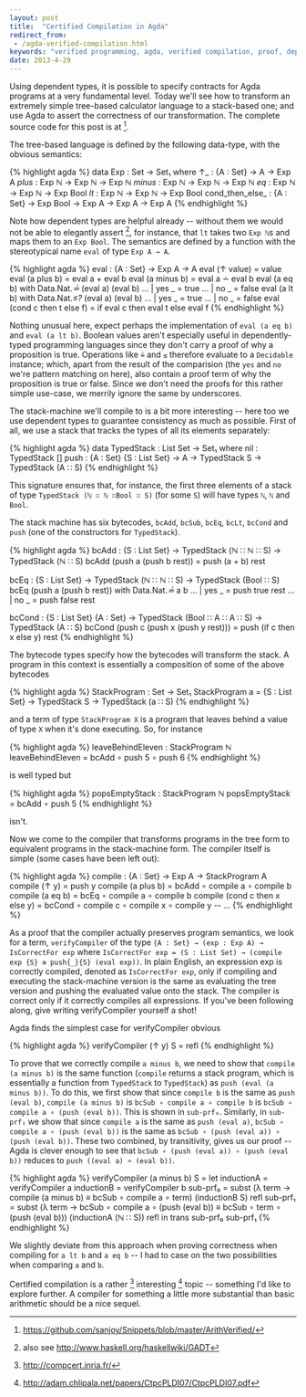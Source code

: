 ```yaml
---
layout: post
title:  "Certified Compilation in Agda"
redirect_from:
 - /agda-verified-compilation.html
keywords: "verified programming, agda, verified compilation, proof, dependent types"
date: 2013-4-29
---
```


Using dependent types, it is possible to specify contracts for Agda
programs at a very fundamental level. Today we'll see how to transform
an extremely simple tree-based calculator language to a stack-based
one; and use Agda to assert the correctness of our transformation. The
complete source code for this post is at [^1].

The tree-based language is defined by the following data-type, with
the obvious semantics:

{% highlight agda %}
data Exp : Set → Set₁ where
  ↑_ : {A : Set} → A → Exp A
  _plus_ : Exp ℕ → Exp ℕ → Exp ℕ
  _minus_ : Exp ℕ → Exp ℕ → Exp ℕ
  _eq_ : Exp ℕ → Exp ℕ → Exp Bool
  _lt_ : Exp ℕ → Exp ℕ → Exp Bool
  cond_then_else_ : {A : Set} → Exp Bool → Exp A → Exp A → Exp A
{% endhighlight %}

Note how dependent types are helpful already -- without them we would
not be able to elegantly assert [^2], for instance, that `lt` takes
two `Exp ℕ`s and maps them to an `Exp Bool`. The semantics are defined
by a function with the stereotypical name `eval` of type `Exp A → A`.

{% highlight agda %}
eval : {A : Set} → Exp A → A
eval (↑ value) = value
eval (a plus b) = eval a + eval b
eval (a minus b) = eval a ∸ eval b
eval (a eq b) with Data.Nat._≟_ (eval a) (eval b)
... | yes _ = true
... | no _ = false
eval (a lt b) with Data.Nat._≤?_ (eval a) (eval b)
... | yes _ = true
... | no _ = false
eval (cond c then t else f) = if eval c then eval t else eval f
{% endhighlight %}

Nothing unusual here, expect perhaps the implementation of `eval (a eq
b)` and `eval (a lt b)`. Boolean values aren't especially useful in
dependently-typed programming languages since they don't carry a proof
of why a proposition is true. Operations like `≟` and `≤` therefore
evaluate to a `Decidable` instance; which, apart from the result of the
comparision (the `yes` and `no` we're pattern matching on here), also
contain a proof term of why the proposition is true or false. Since we
don't need the proofs for this rather simple use-case, we merrily
ignore the same by underscores.

The stack-machine we'll compile to is a bit more interesting -- here
too we use dependent types to guarantee consistency as much as
possible. First of all, we use a stack that tracks the types of all
its elements separately:

{% highlight agda %}
data TypedStack : List Set → Set₁ where
  nil : TypedStack []
  push : {A : Set} {S : List Set} → A → TypedStack S → TypedStack (A ∷ S)
{% endhighlight %}

This signature ensures that, for instance, the first three elements of
a stack of type `TypedStack (ℕ ∷ ℕ ∷Bool ∷ S)` (for some `S`) will
have types `ℕ`, `ℕ` and `Bool`.

The stack machine has six bytecodes, `bcAdd`, `bcSub`, `bcEq`, `bcLt`,
`bcCond` and `push` (one of the constructors for `TypedStack`).

{% highlight agda %}
bcAdd : {S : List Set} → TypedStack (ℕ ∷ ℕ ∷ S) → TypedStack (ℕ ∷ S)
bcAdd (push a (push b rest)) = push (a + b) rest

bcEq : {S : List Set} → TypedStack (ℕ ∷ ℕ ∷ S) → TypedStack (Bool ∷ S)
bcEq (push a (push b rest)) with Data.Nat._≟_ a b
... | yes _ = push true rest
... | no _ = push false rest

bcCond : {S : List Set} {A : Set} → TypedStack (Bool ∷ A ∷ A ∷ S) →
         TypedStack (A ∷ S)
bcCond (push c (push x (push y rest))) = push (if c then x else y) rest
{% endhighlight %}

The bytecode types specify how the bytecodes will transform the
stack. A program in this context is essentially a composition of some
of the above bytecodes

{% highlight agda %}
StackProgram : Set → Set₁
StackProgram a = {S : List Set} → TypedStack S → TypedStack (a ∷ S)
{% endhighlight %}

and a term of type `StackProgram X` is a program that leaves behind a
value of type `X` when it's done executing. So, for instance

{% highlight agda %}
leaveBehindEleven : StackProgram ℕ
leaveBehindEleven = bcAdd ∘ push 5 ∘ push 6
{% endhighlight %}

is well typed but

{% highlight agda %}
popsEmptyStack : StackProgram ℕ
popsEmptyStack = bcAdd ∘ push 5
{% endhighlight %}

isn't.

Now we come to the compiler that transforms programs in the tree form
to equivalent programs in the stack-machine form. The compiler itself
is simple (some cases have been left out):

{% highlight agda %}
compile : {A : Set} → Exp A → StackProgram A
compile (↑ y) = push y
compile (a plus b) = bcAdd ∘ compile a ∘ compile b
compile (a eq b) = bcEq ∘ compile a ∘ compile b
compile (cond c then x else y) = bcCond ∘ compile c ∘ compile x ∘ compile y
-- ...
{% endhighlight %}

As a proof that the compiler actually preserves program semantics, we
look for a term, `verifyCompiler` of the type `{A : Set} → (exp : Exp
A) → IsCorrectFor exp` where `IsCorrectFor exp = (S : List Set) →
(compile exp {S} ≡ push{_}{S} (eval exp))`. In plain English, an
expression exp is correctly compiled, denoted as `IsCorrectFor exp`,
only if compiling and executing the stack-machine version is the same
as evaluating the tree version and pushing the evaluated value onto
the stack. The compiler is correct only if it correctly compiles all
expressions. If you've been following along, give writing
verifyCompiler yourself a shot!

Agda finds the simplest case for verifyCompiler obvious

{% highlight agda %}
verifyCompiler (↑ y) S = refl
{% endhighlight %}

To prove that we correctly compile `a minus b`, we need to show that
`compile (a minus b)` is the same function (`compile` returns a stack
program, which is essentially a function from `TypedStack` to
`TypedStack`) as `push (eval (a minus b))`. To do this, we first show
that since `compile b` is the same as `push (eval b)`, `compile (a
minus b)` is `bcSub ∘ compile a ∘ compile b` is `bcSub ∘ compile a ∘
(push (eval b))`. This is shown in `sub-prf₀`. Similarly, in
`sub-prf₁` we show that since `compile a` is the same as `push (eval
a)`, `bcSub ∘ compile a ∘ (push (eval b))` is the same as `bcSub ∘
(push (eval a)) ∘ (push (eval b))`. These two combined, by
transitivity, gives us our proof -- Agda is clever enough to see that
`bcSub ∘ (push (eval a)) ∘ (push (eval b))` reduces to `push ((eval a)
∸ (eval b))`.

{% highlight agda %}
verifyCompiler (a minus b) S =
  let inductionA = verifyCompiler a
      inductionB = verifyCompiler b
      sub-prf₀ = subst (λ term → compile (a minus b)
                       ≡ bcSub ∘ compile a ∘ term)
                 (inductionB S) refl
      sub-prf₁ = subst (λ term → bcSub ∘ compile a ∘ (push (eval b))
                        ≡ bcSub ∘ term ∘ (push (eval b)))
                 (inductionA (ℕ ∷ S)) refl
  in trans sub-prf₀ sub-prf₁
{% endhighlight %}

We slightly deviate from this approach when proving correctness when
compiling for `a lt b` and `a eq b` -- I had to case on the two
possibilities when comparing `a` and `b`.

Certified compilation is a rather [^3] interesting [^4] topic --
something I'd like to explore further. A compiler for something a
little more substantial than basic arithmetic should be a nice sequel.

[^1]: <https://github.com/sanjoy/Snippets/blob/master/ArithVerified/>
[^2]: also see <http://www.haskell.org/haskellwiki/GADT>
[^3]: <http://compcert.inria.fr/>
[^4]: <http://adam.chlipala.net/papers/CtpcPLDI07/CtpcPLDI07.pdf>
